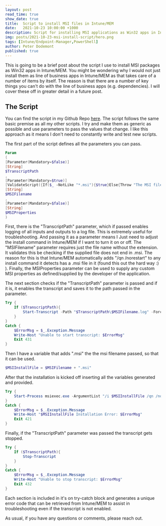 ```yaml
---
layout: post
read_time: true
show_date: true
title:  Script to install MSI files in Intune/MEM
date:   2021-10-23 10:00:00 +1000
description: Script for installing MSI applications as Win32 apps in Intune/MEM
img: posts/2021-10-23-msi-install-script/hero.png
tags: [Intune/Endpoint-Manager,PowerShell]
author: Peter Dodemont
published: true
---
```

This is going to be a brief post about the script I use to install MSI packages as Win32 apps in Intune/MEM. You might be wondering why I would not just install them as line of business apps in Intune/MEM as that takes care of a number of items by itself. The reason is that there are a number of key things you can't do with the line of business apps (e.g. dependencies). I will cover these off in greater detail in a future post.

## The Script
You can find the script in my Github Repo [here](https://github.com/PeterDodemont/Scripts/tree/main/Install-Scripts).
The script follows the same basic premise as all my other scripts. I try and make them as generic as possible and use parameters to pass the values that change. I like this approach as it means I don't need to constantly write and test new scripts.

The first part of the script defines all the parameters you can pass.
```powershell
Param
(
[Parameter(Mandatory=$false)]
[String]
$TranscriptPath
,
[Parameter(Mandatory=$true)]
[ValidateScript({If($_ -NotLike "*.msi"){$true}Else{Throw "The MSI filename should not include the extension."}})]
[String]
$MSIFilename
,
[Parameter(Mandatory=$false)]
[String]
$MSIProperties
)
```
First, there is the "TranscriptPath" parameter, which if passed enables logging of all inputs and outputs to a log file. This is extremely useful for troubleshooting. And passing it as a parameter means I Just need to adjust the install command in Intune/MEM if I want to turn it on or off.
The "MSIFilename" parameter requires just the file name without the extension. It validates this be checking if the supplied file does not end in .msi. The reason for this is that Intune/MEM automatically adds "/qn /norestart" to any install command it detects has a .msi file in it (found this out the hard way :) ).
Finally, the MSIProperties parameter can be used to supply any custom MSI properties as defined/supplied by the developer of the application.

The next section checks if the "TranscriptPath" parameter is passed and if it is, it enables the transcript and saves it to the path passed in the parameter.
```powershell
Try {
    If ($TranscriptPath){
        Start-Transcript -Path "$TranscriptPath\$MSIFilename.log" -Force
    }
}
Catch {
    $ErrorMsg = $_.Exception.Message
    Write-Host "Unable to start transcript: $ErrorMsg"
    Exit 431
}
```

Then I have a variable that adds ".msi" the the msi filename passed, so that it can be used.
```powershell
$MSIInstallFile = $MSIFilename + ".msi"
```

After that the installation is kicked off inserting all the variables generated and provided.
```powershell
Try {
    Start-Process msiexec.exe -ArgumentList "/i $MSIInstallFile /qn /norestart $MSIProperties" -Wait
}
Catch {
    $ErrorMsg = $_.Exception.Message
    Write-Host "$MSIInstallFile Installation Error: $ErrorMsg"
    Exit 421
}
```

Finally, if the "TranscriptPath" parameter was passed the transcript gets stopped.
```powershell
Try {
    If ($TranscriptPath){
        Stop-Transcript
    }
}
Catch {
    $ErrorMsg = $_.Exception.Message
    Write-Host "Unable to stop transcript: $ErrorMsg"
    Exit 432
}
```

Each section is included in it's on try-catch block and generates a unique error code that can be retrieved from Intune/MEM to assist in troubleshooting even if the transcript is not enabled.

As usual, if you have any questions or comments, please reach out.